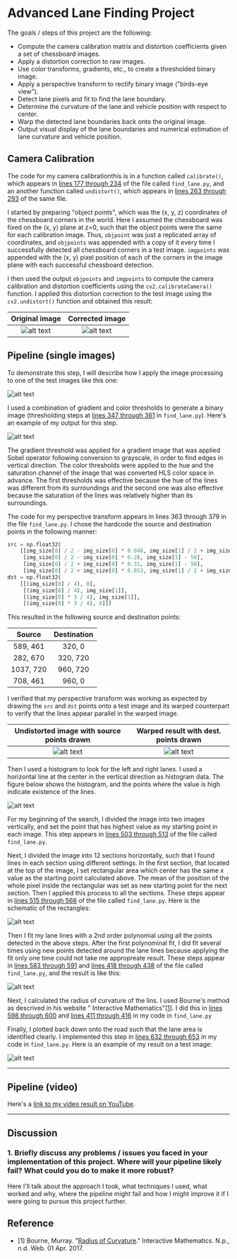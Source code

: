 # Advanced Lane Finding Project

The goals / steps of this project are the following:

* Compute the camera calibration matrix and distortion coefficients given a set of chessboard images.
* Apply a distortion correction to raw images.
* Use color transforms, gradients, etc., to create a thresholded binary image.
* Apply a perspective transform to rectify binary image ("birds-eye view").
* Detect lane pixels and fit to find the lane boundary.
* Determine the curvature of the lane and vehicle position with respect to center.
* Warp the detected lane boundaries back onto the original image.
* Output visual display of the lane boundaries and numerical estimation of lane curvature and vehicle position.

[//]: # (Image References)

[image1]: ./camera_cal/calibration2.jpg "Original"
[image2]: ./output_images/calibration2.jpg "Undistorted"
[image3]: ./output_images/test1_undist.jpg "Road Transformed"
[image4]: ./output_images/test1_binary.jpg "Binary Example"
[image5]: ./output_images/test1_src.jpg "Source points"
[image6]: ./output_images/test1_dst.jpg "Destination points"
[image7]: ./output_images/histogram.png "Histogram"
[image8]: ./output_images/window_search.png "Window search"
[image9]: ./output_images/test1_lined.jpg "Identified line"
[image10]: ./output_images/test1_result.jpg "Result"
[video1]: ./project_video.mp4 "Video"


## Camera Calibration

The code for my camera calibrationthis is in a function called `calibrate()`, which appears in [lines 177 through 234](./src/find_lane.py#L177-L234) of the file called `find_lane.py`, and an another function called `undistort()`, which appears in [lines 263 through 293](./src/find_lane.py#L263-L293) of the same file.

I started by preparing "object points", which was the (x, y, z) coordinates of the chessboard corners in the world. Here I assumed the chessboard was fixed on the (x, y) plane at z=0, such that the object points were the same for each calibration image.  Thus, `objpoint` was just a replicated array of coordinates, and `objpoints` was appended with a copy of it every time I successfully detected all chessboard corners in a test image.  `imgpoints` was appended with the (x, y) pixel position of each of the corners in the image plane with each successful chessboard detection.

I then used the output `objpoints` and `imgpoints` to compute the camera calibration and distortion coefficients using the `cv2.calibrateCamera()` function.  I applied this distortion correction to the test image using the `cv2.undistort()` function and obtained this result:

| Original image     | Corrected image    |
|:------------------:|:------------------:|
|![alt text][image1] |![alt text][image2] |

## Pipeline (single images)

To demonstrate this step, I will describe how I apply the image processing to one of the test images like this one:

![alt text][image3]

I used a combination of gradient and color thresholds to generate a binary image (thresholding steps at [lines 347 through 361](./src/find_lane.py#L347-L361) in `find_lane.py`).  Here's an example of my output for this step.

![alt text][image4]

The gradient threshold was applied for a gradient image that was applied Sobel operator following conversion to grayscale, in order to find edges in vertical direction.  The color thresholds were applied to the hue and the saturation channel of the image that was converted HLS color space in advance.  The first thresholds was effective because the hue of the lines was different from its surroundings and the second one was also effective because the saturation of the lines was relatively higher than its surroundings.

The code for my perspective transform appears in lines 363 through 379 in the file `find_lane.py`.  I chose the hardcode the source and destination points in the following manner:

```python
src = np.float32(
    [[img_size[0] / 2 - img_size[0] * 0.048, img_size[1] / 2 + img_size[1] * 0.14],
     [img_size[0] / 2 - img_size[0] * 0.28, img_size[1] - 50],
     [img_size[0] / 2 + img_size[0] * 0.31, img_size[1] - 50],
     [img_size[0] / 2 + img_size[0] * 0.053, img_size[1] / 2 + img_size[1] * 0.14]])
dst = np.float32(
    [[(img_size[0] / 4), 0],
     [(img_size[0] / 4), img_size[1]],
     [(img_size[0] * 3 / 4), img_size[1]],
     [(img_size[0] * 3 / 4), 0]])
```
This resulted in the following source and destination points:

| Source        | Destination   |
|:-------------:|:-------------:|
| 589, 461      | 320, 0        |
| 282, 670      | 320, 720      |
| 1037, 720     | 960, 720      |
| 708, 461      | 960, 0        |

I verified that my perspective transform was working as expected by drawing the `src` and `dst` points onto a test image and its warped counterpart to verify that the lines appear parallel in the warped image.

| Undistorted image with source points drawn | Warped result with dest. points drawn |
|:------------------------------------------:|:-------------------------------------:|
|![alt text][image5]                         |![alt text][image6]                    |


Then I used a histogram to look for the left and right lanes.  I used a horizontal line at the center in the vertical direction as histogram data.  The figure below shows the histogram, and the points where the value is high indicate existence of the lines.

![alt text][image7]

For my beginning of the search, I divided the image into two images vertically, and set the point that has highest value as my starting point in each image.  This step appears in [lines 503 through 513](./src/find_lane.py#L503-L513) of the file called `find_lane.py`.

Next, I divided the image into 12 sections horizontally, such that I found lines in each section using different settings.  In the first section, that located at the top of the image, I set rectangular area which center has the same x value as the starting point calculated above.  The mean of the position of the whole pixel inside the rectangular was set as new starting point for the next section.  Then I applied this process to all the sections.  These steps appear in [lines 515 through 566](./src/find_lane.py#L515-L566) of the file called `find_lane.py`.  Here is the schematic of the rectangles:

![alt text][image8]

Then I fit my lane lines with a 2nd order polynomial using all the points detected in the above steps. After the first polynominal fit, I did fit several times using new points detected around the lane lines because applying the fit only one time could not take me appropreate result. These steps appear in [lines 583 through 591](./src/find_lane.py#L583-L591) and [lines 418 through 438](./src/find_lane.py#L418-L438) of the file called `find_lane.py`, and the result is like this:

![alt text][image9]

Next, I calculated the radius of curvature of the lins. I used Bourne's method as descrived in his website "
Interactive Mathematics"[[1](#bourne)]. I did this in [lines 598 through 600](./src/find_lane.py#L598-L600) and [lines 411 through 416](./src/find_lane.py#L411-L416) in my code in `find_lane.py`

Finally, I plotted back down onto the road such that the lane area is identified clearly. I implemented this step in [lines 632 through 653](./src/find_lane.py#L632-L653) in my code in `find_lane.py`.  Here is an example of my result on a test image:

![alt text][image10]

---

## Pipeline (video)

Here's a [link to my video result on YouTube](https://youtu.be/WROS2aRtOn4).

---

## Discussion

### 1. Briefly discuss any problems / issues you faced in your implementation of this project.  Where will your pipeline likely fail?  What could you do to make it more robust?

Here I'll talk about the approach I took, what techniques I used, what worked and why, where the pipeline might fail and how I might improve it if I were going to pursue this project further.

## Reference

- <a name="bourne">[1]
  Bourne, Murray. "[Radius of Curvature](http://www.intmath.com/applications-differentiation/8-radius-curvature.php)." Interactive Mathematics. N.p., n.d. Web. 01 Apr. 2017.
